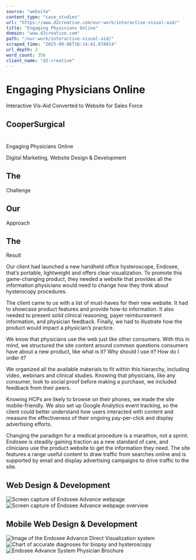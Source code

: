 ```yaml
---
source: "website"
content_type: "case_studies"
url: "https://www.d2creative.com/our-work/interactive-visual-aid/"
title: "Engaging Physicians Online"
domain: "www.d2creative.com"
path: "/our-work/interactive-visual-aid/"
scraped_time: "2025-09-06T16:14:41.078914"
url_depth: 2
word_count: 356
client_name: "d2-creative"
---
```


# Engaging Physicians Online

Interactive Vis-Aid Converted to Website for Sales Force

## CooperSurgical

#

Engaging Physicians Online

Digital Marketing, Website Design & Development

## The
Challenge

## Our
Approach

## The
Result

Our client had launched a new handheld office hysteroscope, Endosee, that’s portable, lightweight and offers clear visualization. To promote this game-changing product, they needed a website that provides all the information physicians would need to change how they think about hysterocopy procedures.

The client came to us with a list of must-haves for their new website. It had to showcase product features and provide how-to information. It also needed to present solid clinical reasoning, payer reimbursement information, and physician feedback. Finally, we had to illustrate how the product would impact a physician’s practice.

We know that physicians use the web just like other consumers. With this in mind, we structured the site content around common questions consumers have about a new product, like what is it? Why should I use it? How do I order it?

We organized all the available materials to fit within this hierarchy, including video, webinars and clinical studies. Knowing that physicians, like any consumer, look to social proof before making a purchase, we included feedback from their peers.

Knowing HCPs are likely to browse on their phones, we made the site mobile-friendly. We also set up Google Analytics event tracking, so the client could better understand how users interacted with content and measure the effectiveness of their ongoing pay-per-click and display advertising efforts.

Changing the paradigm for a medical procedure is a marathon, not a sprint. Endosee is steadily gaining traction as a new standard of care, and clinicians use the product website to get the information they need. The site features a range useful content to draw traffic from searches online and is supported by email and display advertising campaigns to drive traffic to the site.

## Web Design & Development

![Screen capture of Endosee Advance webpage](https://www.d2creative.com/wp-content/uploads/2022/07/endosee-website-1@2x-1.png) ![Screen capture of Endosee Advance webpage overview](https://www.d2creative.com/wp-content/uploads/2022/07/endosee-website-2@2x-1.png)

## Mobile Web Design & Development

![Image of the Endosee Advance Direct Visualization system](https://www.d2creative.com/wp-content/uploads/2022/07/endosee-website-mobile-1@2x.png) ![Chart of accurate diagnoses for biopsy and hysteroscopy](https://www.d2creative.com/wp-content/uploads/2022/07/endosee-website-mobile-2@2x.png) ![Endosee Advance System Physician Brochure](https://www.d2creative.com/wp-content/uploads/2022/07/endosee-website-mobile-3@2x.png)